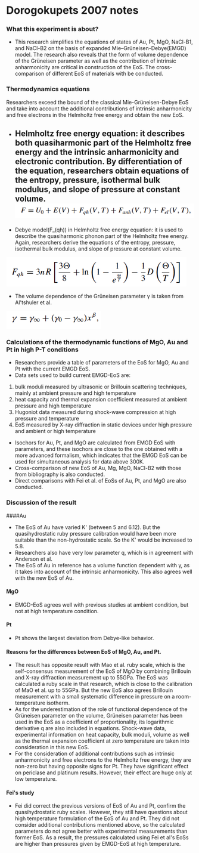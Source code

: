 # Dorogokupets 2007 notes
### What this experiment is about?
- This research simplifies the equations of states of Au, Pt, MgO, NaCl-B1, and NaCl-B2 on the basis of expanded Mie–Grüneisen-Debye(EMGD) model.
The research also reveals that the form of volume dependence of the Grüneisen parameter as well as the contribution of intrinsic anharmonicity are critical in construction of the EoS.
The cross-comparison of different EoS of materials with be conducted.

### Thermodynamics equations
Researchers exceed the bound of the classical Mie-Grüneisen-Debye EoS and take into account the additional contributions of intrinsic anharmonicity and free electrons in the Helmholtz free energy and obtain the new EoS.
- Helmholtz free energy equation: it describes both quasiharmonic part of the Helmholtz free energy and the intrinsic anharmonicity and electronic contribution.
By differentiation of the equation, researchers obtain equations of the entropy, pressure, isothermal bulk modulus, and slope of pressure at constant volume.
![Helmholtz Free Energy Eqn](https://github.com/wardahfadil/UROP_notes/blob/master/Dorogokupets2007/Helmholtz%20Free%20Energy%20Eqn.jpg)
  -
- Debye model(F_(qh)) in Helmholtz free energy equation: it is used to describe the quasiharmonic phonon part of the Helmholtz free energy. Again, researchers derive the equations of the entropy, pressure, isothermal bulk modulus, and slope of pressure at constant volume.

![Debye Model](https://github.com/wardahfadil/UROP_notes/blob/master/Dorogokupets2007/DebyeModel.jpg)

- The volume dependence of the Grüneisen parameter γ is taken from Al'tshuler et al.

![Gruneisen Parameter](https://github.com/wardahfadil/UROP_notes/blob/master/Dorogokupets2007/GruneisenParameter.jpg)

### Calculations of the thermodynamic functions of MgO, Au and Pt in high P-T conditions
- Researchers provide a table of parameters of the EoS for MgO, Au and Pt with the current EMGD EoS.
- Data sets used to build current EMGD-EoS are:
1. bulk moduli measured by ultrasonic or Brillouin scattering techniques, mainly at ambient pressure and high temperature
2. heat capacity and thermal expansion coefficient measured at ambient pressure and high temperature
3. Hugoniot data measured during shock-wave compression at high pressure and temperature
4. EoS measured by X-ray diffraction in static devices under high pressure and ambient or high temperature
- Isochors for Au, Pt, and MgO are calculated from EMGD EoS with parameters, and these isochors are close to the one obtained with a more advanced formalism, which indicates that the EMGD EoS can be used for simultaneous analysis for data above 300K.
- Cross-comparison of new EoS of Au, Mg, MgO, NaCl-B2 with those from bibliography is also conducted.
- Direct comparisons with Fei et al. of EoSs of Au, Pt, and MgO are also conducted.

### Discussion of the result
####Au
- The EoS of Au have varied K' (between 5 and 6.12). 
But the quasihydrostatic ruby pressure calibration would have been more suitable than the non-hydrostatic scale.
So the K' would be increased to 5.8.
- Researchers also have very low parameter q, which is in agreement with Anderson et al.
- The EoS of Au in reference has a volume function dependent with γ, as it takes into account of the intrinsic anharmonicity. This also agrees well with the new EoS of Au.

#### MgO
- EMGD-EoS agrees well with previous studies at ambient condition, but not at high temperature condition.

#### Pt
- Pt shows the largest deviation from Debye-like behavior.

#### Reasons for the differences between EoS of MgO, Au, and Pt.
- The result has opposite result with Mao et al. ruby scale, which is the self-consensus measurement of the EoS of MgO by combining Brillouin and X-ray diffraction measurement up to 55GPa.
The EoS was calculated a ruby scale in that research, which is close to the calibration of MaO et al. up to 55GPa.
But the new EoS also agrees Brillouin measurement with a small systematic difference in pressure on a room-temperature isotherm.
- As for the underestimation of the role of functional dependence of the Grüneisen parameter on the volume, Grüneisen parameter has been used in the EoS as a coefficient of proportionality, its logarithmic derivative q are also included in equations. 
Shock-wave data, experimental information on heat capacity, bulk moduli, volume as well as the thermal expansion coefficient at zero temperature are taken into consideration in this new EoS.
- For the consideration of additional contributions such as intrinsic anharmonicity and free electrons to the Helmholtz free energy, they are non-zero but having opposite signs for Pt.
They have significant effect on periclase and platinum results.
However, their effect are huge only at low temperature.

#### Fei's study
- Fei did correct the previous versions of EoS of Au and Pt, confirm the quasihydrostatic ruby scales.
However, they still have questions about high temperature formulation of the EoS of Au and Pt.
They did not consider additional contributions mentioned above, so the calculated parameters do not agree better with experimental measurements than former EoS. 
As a result, the pressures calculated using Fei et al's EoSs are higher than pressures given by EMGD-EoS at high temperature.

